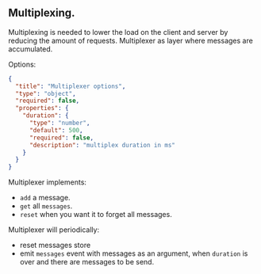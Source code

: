 ## Multiplexing.

Multiplexing is needed to lower the load on the client and server by reducing the amount of requests. Multiplexer as layer where messages are accumulated.

Options:

```json
{
  "title": "Multiplexer options",
  "type": "object",
  "required": false,
  "properties": {
    "duration": {
      "type": "number",
      "default": 500,
      "required": false,
      "description": "multiplex duration in ms"
    }
  }
}
```

Multiplexer implements:
- `add` a message.
- `get` all `messages`.
- `reset` when you want it to forget all messages.

Multiplexer will periodically:
- reset messages store
- emit `messages` event with messages as an argument, when `duration` is over and there are messages to be send.